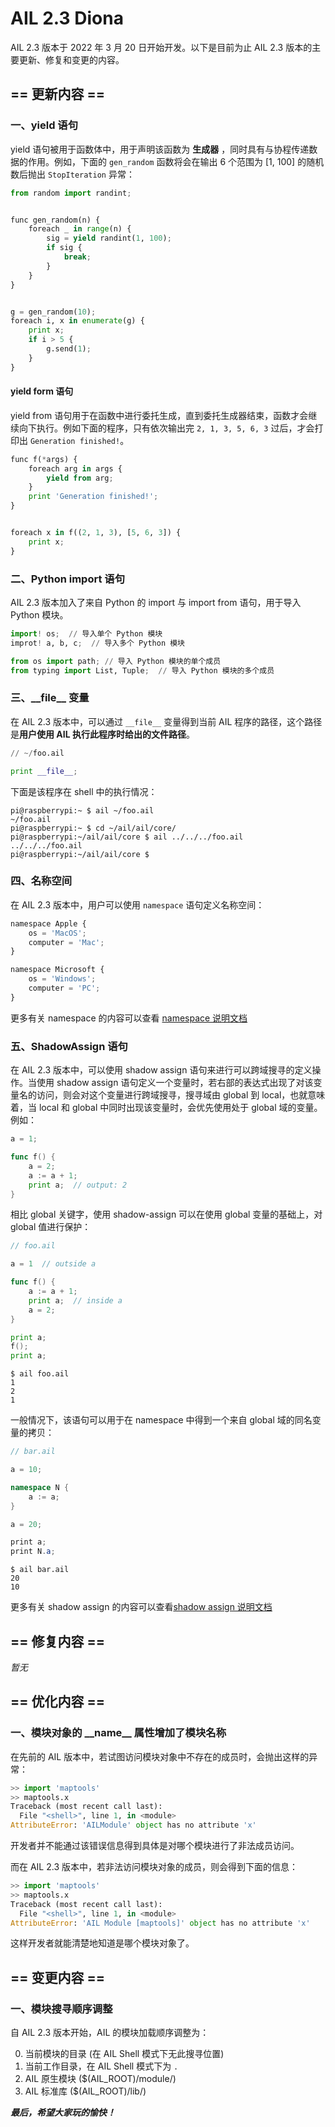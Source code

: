 # AIL 2.3 Diona

AIL 2.3 版本于 2022 年 3 月 20 日开始开发。以下是目前为止 AIL 2.3 版本的主要更新、修复和变更的内容。

## == 更新内容 ==

### 一、yield 语句

yield 语句被用于函数体中，用于声明该函数为 **生成器** ，同时具有与协程传递数据的作用。例如，下面的 `gen_random` 函数将会在输出 6 个范围为 [1, 100] 的随机数后抛出 `StopIteration` 异常：

```python
from random import randint;


func gen_random(n) {
    foreach _ in range(n) {
        sig = yield randint(1, 100);
        if sig {
            break;
        }
    }
}


g = gen_random(10);
foreach i, x in enumerate(g) {
    print x;
    if i > 5 {
        g.send(1);
    }
}
```

#### yield form 语句

yield from 语句用于在函数中进行委托生成，直到委托生成器结束，函数才会继续向下执行。例如下面的程序，只有依次输出完 `2, 1, 3, 5, 6, 3` 过后，才会打印出 `Generation finished!`。

```python
func f(*args) {
    foreach arg in args {
        yield from arg;
    }
    print 'Generation finished!';
}


foreach x in f((2, 1, 3), [5, 6, 3]) {
    print x;
}
```


### 二、Python import 语句

AIL 2.3 版本加入了来自 Python 的 import 与 import from 语句，用于导入 Python 模块。

```python
import! os;  // 导入单个 Python 模块
improt! a, b, c;  // 导入多个 Python 模块

from os import path; // 导入 Python 模块的单个成员
from typing import List, Tuple;  // 导入 Python 模块的多个成员
```


### 三、\_\_file\_\_ 变量

在 AIL 2.3 版本中，可以通过 `__file__` 变量得到当前 AIL 程序的路径，这个路径是**用户使用 AIL 执行此程序时给出的文件路径**。

```python
// ~/foo.ail

print __file__; 
```
下面是该程序在 shell 中的执行情况：
```shell
pi@raspberrypi:~ $ ail ~/foo.ail
~/foo.ail
pi@raspberrypi:~ $ cd ~/ail/ail/core/
pi@raspberrypi:~/ail/ail/core $ ail ../../../foo.ail 
../../../foo.ail
pi@raspberrypi:~/ail/ail/core $
```


### 四、名称空间

在 AIL 2.3 版本中，用户可以使用 `namespace` 语句定义名称空间：
```python
namespace Apple {
    os = 'MacOS';
    computer = 'Mac';
}

namespace Microsoft {
    os = 'Windows';
    computer = 'PC';
}
```

更多有关 namespace 的内容可以查看 [namespace 说明文档](./reference/namespace.md)

### 五、ShadowAssign 语句

在 AIL 2.3 版本中，可以使用 shadow assign 语句来进行可以跨域搜寻的定义操作。当使用 shadow assign 语句定义一个变量时，若右部的表达式出现了对该变量名的访问，则会对这个变量进行跨域搜寻，搜寻域由 global 到 local，也就意味着，当 local 和 global 中同时出现该变量时，会优先使用处于 global 域的变量。例如：

```go
a = 1;

func f() {
    a = 2;
    a := a + 1;
    print a;  // output: 2
}
```

相比 global 关键字，使用 shadow-assign 可以在使用 global 变量的基础上，对 global 值进行保护：

```go
// foo.ail

a = 1  // outside a

func f() {
    a := a + 1;
    print a;  // inside a
    a = 2;
}

print a;
f();
print a;
```

```shell
$ ail foo.ail
1
2
1
```

一般情况下，该语句可以用于在 namespace 中得到一个来自 global 域的同名变量的拷贝：

```C#
// bar.ail

a = 10;

namespace N {
    a := a;
}

a = 20;

print a;
print N.a;
```

```shell
$ ail bar.ail
20
10
```

更多有关 shadow assign 的内容可以查看[shadow assign 说明文档](./reference/shadow-assign.md)

## == 修复内容 ==

*暂无*


## == 优化内容 ==

### 一、模块对象的 \_\_name\_\_ 属性增加了模块名称

在先前的 AIL 版本中，若试图访问模块对象中不存在的成员时，会抛出这样的异常：

```python
>> import 'maptools'
>> maptools.x
Traceback (most recent call last):
  File "<shell>", line 1, in <module>
AttributeError: 'AILModule' object has no attribute 'x'
```

开发者并不能通过该错误信息得到具体是对哪个模块进行了非法成员访问。

而在 AIL 2.3 版本中，若非法访问模块对象的成员，则会得到下面的信息：

```python
>> import 'maptools'
>> maptools.x
Traceback (most recent call last):
  File "<shell>", line 1, in <module>
AttributeError: 'AIL Module [maptools]' object has no attribute 'x'
```

这样开发者就能清楚地知道是哪个模块对象了。


## == 变更内容 ==

### 一、模块搜寻顺序调整
自 AIL 2.3 版本开始，AIL 的模块加载顺序调整为：

0. 当前模块的目录 (在 AIL Shell 模式下无此搜寻位置)
1. 当前工作目录，在 AIL Shell 模式下为 `.`
2. AIL 原生模块 ($(AIL_ROOT)/module/)
3. AIL 标准库 ($(AIL_ROOT)/lib/)


***最后，希望大家玩的愉快！***

